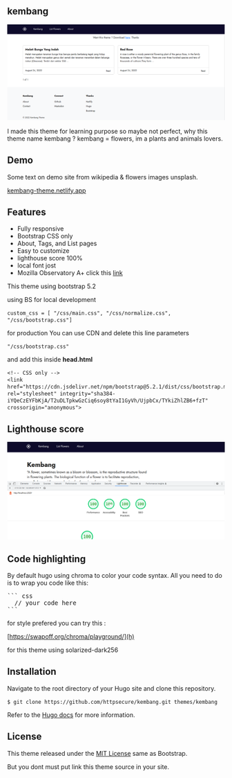 ## kembang

![kembang](https://raw.githubusercontent.com/httpsecure/gambar-blog/main/images/screenshot.png)


I made this theme for learning purpose so maybe not perfect, why this theme name kembang ? kembang = flowers, im a plants and animals lovers. 

## Demo

 Some text on demo site from wikipedia & flowers images unsplash.
 
 [kembang-theme.netlify.app](https://kembang-theme.netlify.app/)

## Features

* Fully responsive
* Bootstrap CSS only
* About, Tags, and List pages
* Easy to customize
* lighthouse score 100%
* local font jost
* Mozilla Observatory A+ click this [link](https://kembang-theme.netlify.app/)

This theme using bootstrap 5.2

using BS for local development

```
custom_css = [ "/css/main.css", "/css/normalize.css", "/css/bootstrap.css"]
```
for production You can use CDN and delete this line parameters
```
"/css/bootstrap.css"
```
and add this inside **head.html**
```
<!-- CSS only -->
<link href="https://cdn.jsdelivr.net/npm/bootstrap@5.2.1/dist/css/bootstrap.min.css" rel="stylesheet" integrity="sha384-iYQeCzEYFbKjA/T2uDLTpkwGzCiq6soy8tYaI1GyVh/UjpbCx/TYkiZhlZB6+fzT" crossorigin="anonymous">
```
## Lighthouse score

![Lighthouse](https://raw.githubusercontent.com/httpsecure/gambar-blog/main/light.png)

## Code highlighting

By default hugo using chroma to color your code syntax. All you need to do is to wrap you code like this:

<pre>
``` css
  // your code here
```
</pre>
for style prefered you can try this :

[https://swapoff.org/chroma/playground/](h)

for this theme using solarized-dark256

## Installation

Navigate to the root directory of your Hugo site and clone this repository.
``` 
$ git clone https://github.com/httpsecure/kembang.git themes/kembang
```
Refer to the [Hugo docs](https://gohugo.io/getting-started/quick-start/) for more information.

## License

This theme released under the [MIT License](https://github.com/httpsecure/kembang/blob/main/LICENSE) same as Bootstrap.

But you dont must put link this theme source in your site.
